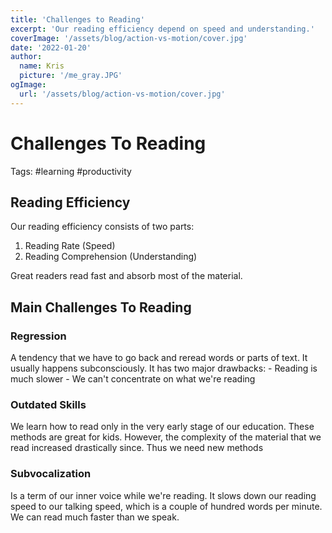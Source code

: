 ```yaml
---
title: 'Challenges to Reading'
excerpt: 'Our reading efficiency depend on speed and understanding.'
coverImage: '/assets/blog/action-vs-motion/cover.jpg'
date: '2022-01-20'
author:
  name: Kris
  picture: '/me_gray.JPG'
ogImage:
  url: '/assets/blog/action-vs-motion/cover.jpg'
---
```



# Challenges To Reading
Tags: #learning #productivity


## Reading Efficiency
Our reading efficiency consists of two parts:
1. Reading Rate (Speed)
2. Reading Comprehension (Understanding)

Great readers read fast and absorb most of the material.

## Main Challenges To Reading

### Regression
A tendency that we have to go back and reread words or parts of text. It usually happens subconsciously. It has two major drawbacks:
	- Reading is much slower
	- We can't concentrate on what we're reading

### Outdated Skills
We learn how to read only in the very early stage of our education. These methods are great for kids. However, the complexity of the material that we read increased drastically since. Thus we need new methods

### Subvocalization
Is a term of our inner voice while we're reading. It slows down our reading speed to our talking speed, which is a couple of hundred words per minute. We can read much faster than we speak.